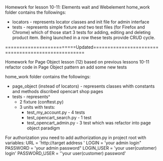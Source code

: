 Homework for lesson 10-11: Elements wait and Webelement
home_work folder contains the followings:
- locators - represents locator classes and init file for admin interface
- tests - represents simple fixture and two test files (for Firefox and Chrome) which of those start 3 tests for adding, 
editing and deleting product item. Being launched in a row these tests provide CRUD cycle.


=========================Updated===================================================

Homework for Page Object lesson (12) based on previous lessons 10-11 refactor code in Page Object
pattern an add some new tests

home_work folder contains the followings:
- page_object (instead of locators) - represents classes whith constants and methods discribed opencart shop pages
- tests - represents^ 
    - 2 fixture (conftest.py) 
    - 3 units with tests:
        - test_my_account.py - 4 tests
        - test_opencart_search.py - 1 test
        - test_opencart_admin.py - 3 test which was refactor into page object paradigm
        

For authorization you need to add authorization.py in project root with variables:
URL = 'http://target address '
LOGIN = 'your admin login"
PASSWORD = 'your admin password"
LOGIN_USER = 'your user(customer) login'
PASSWORD_USER = ''your user(customer) password'